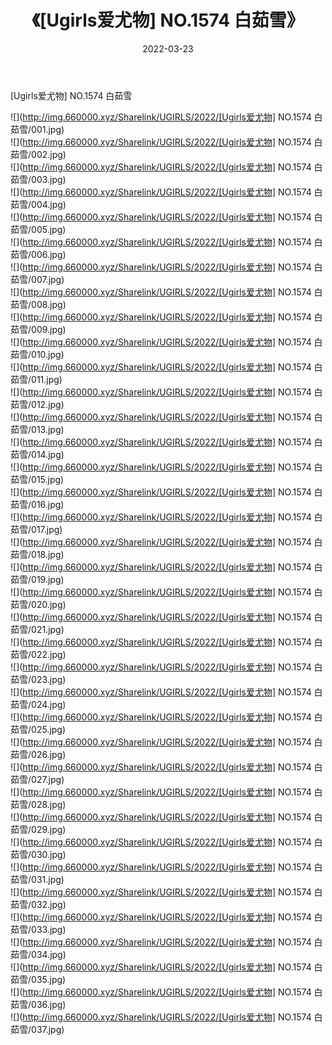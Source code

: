 ﻿---
layout: post
title:  《[Ugirls爱尤物] NO.1574 白茹雪》
date:   2022-03-23
img: http://img.660000.xyz/Sharelink/UGIRLS/2022/[Ugirls爱尤物] NO.1574 白茹雪/000.jpg
categories: [美女, 清纯, 唯美]
---

[Ugirls爱尤物] NO.1574 白茹雪

 ![](http://img.660000.xyz/Sharelink/UGIRLS/2022/[Ugirls爱尤物] NO.1574 白茹雪/001.jpg) <br>![](http://img.660000.xyz/Sharelink/UGIRLS/2022/[Ugirls爱尤物] NO.1574 白茹雪/002.jpg) <br>![](http://img.660000.xyz/Sharelink/UGIRLS/2022/[Ugirls爱尤物] NO.1574 白茹雪/003.jpg) <br>![](http://img.660000.xyz/Sharelink/UGIRLS/2022/[Ugirls爱尤物] NO.1574 白茹雪/004.jpg) <br>![](http://img.660000.xyz/Sharelink/UGIRLS/2022/[Ugirls爱尤物] NO.1574 白茹雪/005.jpg) <br>![](http://img.660000.xyz/Sharelink/UGIRLS/2022/[Ugirls爱尤物] NO.1574 白茹雪/006.jpg) <br>![](http://img.660000.xyz/Sharelink/UGIRLS/2022/[Ugirls爱尤物] NO.1574 白茹雪/007.jpg) <br>![](http://img.660000.xyz/Sharelink/UGIRLS/2022/[Ugirls爱尤物] NO.1574 白茹雪/008.jpg) <br>![](http://img.660000.xyz/Sharelink/UGIRLS/2022/[Ugirls爱尤物] NO.1574 白茹雪/009.jpg) <br>![](http://img.660000.xyz/Sharelink/UGIRLS/2022/[Ugirls爱尤物] NO.1574 白茹雪/010.jpg) <br>![](http://img.660000.xyz/Sharelink/UGIRLS/2022/[Ugirls爱尤物] NO.1574 白茹雪/011.jpg) <br>![](http://img.660000.xyz/Sharelink/UGIRLS/2022/[Ugirls爱尤物] NO.1574 白茹雪/012.jpg) <br>![](http://img.660000.xyz/Sharelink/UGIRLS/2022/[Ugirls爱尤物] NO.1574 白茹雪/013.jpg) <br>![](http://img.660000.xyz/Sharelink/UGIRLS/2022/[Ugirls爱尤物] NO.1574 白茹雪/014.jpg) <br>![](http://img.660000.xyz/Sharelink/UGIRLS/2022/[Ugirls爱尤物] NO.1574 白茹雪/015.jpg) <br>![](http://img.660000.xyz/Sharelink/UGIRLS/2022/[Ugirls爱尤物] NO.1574 白茹雪/016.jpg) <br>![](http://img.660000.xyz/Sharelink/UGIRLS/2022/[Ugirls爱尤物] NO.1574 白茹雪/017.jpg) <br>![](http://img.660000.xyz/Sharelink/UGIRLS/2022/[Ugirls爱尤物] NO.1574 白茹雪/018.jpg) <br>![](http://img.660000.xyz/Sharelink/UGIRLS/2022/[Ugirls爱尤物] NO.1574 白茹雪/019.jpg) <br>![](http://img.660000.xyz/Sharelink/UGIRLS/2022/[Ugirls爱尤物] NO.1574 白茹雪/020.jpg) <br>![](http://img.660000.xyz/Sharelink/UGIRLS/2022/[Ugirls爱尤物] NO.1574 白茹雪/021.jpg) <br>![](http://img.660000.xyz/Sharelink/UGIRLS/2022/[Ugirls爱尤物] NO.1574 白茹雪/022.jpg) <br>![](http://img.660000.xyz/Sharelink/UGIRLS/2022/[Ugirls爱尤物] NO.1574 白茹雪/023.jpg) <br>![](http://img.660000.xyz/Sharelink/UGIRLS/2022/[Ugirls爱尤物] NO.1574 白茹雪/024.jpg) <br>![](http://img.660000.xyz/Sharelink/UGIRLS/2022/[Ugirls爱尤物] NO.1574 白茹雪/025.jpg) <br>![](http://img.660000.xyz/Sharelink/UGIRLS/2022/[Ugirls爱尤物] NO.1574 白茹雪/026.jpg) <br>![](http://img.660000.xyz/Sharelink/UGIRLS/2022/[Ugirls爱尤物] NO.1574 白茹雪/027.jpg) <br>![](http://img.660000.xyz/Sharelink/UGIRLS/2022/[Ugirls爱尤物] NO.1574 白茹雪/028.jpg) <br>![](http://img.660000.xyz/Sharelink/UGIRLS/2022/[Ugirls爱尤物] NO.1574 白茹雪/029.jpg) <br>![](http://img.660000.xyz/Sharelink/UGIRLS/2022/[Ugirls爱尤物] NO.1574 白茹雪/030.jpg) <br>![](http://img.660000.xyz/Sharelink/UGIRLS/2022/[Ugirls爱尤物] NO.1574 白茹雪/031.jpg) <br>![](http://img.660000.xyz/Sharelink/UGIRLS/2022/[Ugirls爱尤物] NO.1574 白茹雪/032.jpg) <br>![](http://img.660000.xyz/Sharelink/UGIRLS/2022/[Ugirls爱尤物] NO.1574 白茹雪/033.jpg) <br>![](http://img.660000.xyz/Sharelink/UGIRLS/2022/[Ugirls爱尤物] NO.1574 白茹雪/034.jpg) <br>![](http://img.660000.xyz/Sharelink/UGIRLS/2022/[Ugirls爱尤物] NO.1574 白茹雪/035.jpg) <br>![](http://img.660000.xyz/Sharelink/UGIRLS/2022/[Ugirls爱尤物] NO.1574 白茹雪/036.jpg) <br>![](http://img.660000.xyz/Sharelink/UGIRLS/2022/[Ugirls爱尤物] NO.1574 白茹雪/037.jpg) <br>